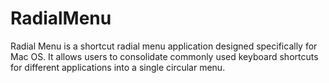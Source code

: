 # RadialMenu
Radial Menu is a shortcut radial menu application designed specifically for Mac OS. It allows users to consolidate commonly used keyboard shortcuts for different applications into a single circular menu.
